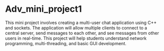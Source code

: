 # Adv_mini_project1
This mini project involves creating a multi-user chat application using C++ and sockets. The application will allow multiple clients to connect to a central server, send messages to each other, and see messages from other users in real-time. This project will help students understand network programming, multi-threading, and basic GUI development.
